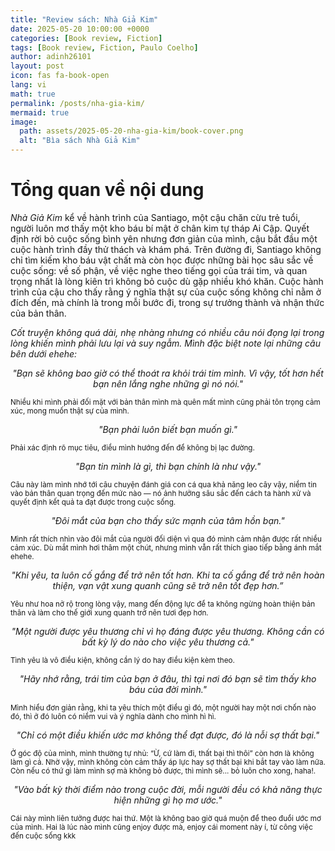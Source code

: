 ```yaml
---
title: "Review sách: Nhà Giả Kim"
date: 2025-05-20 10:00:00 +0000
categories: [Book review, Fiction]
tags: [Book review, Fiction, Paulo Coelho]
author: adinh26101
layout: post
icon: fas fa-book-open
lang: vi
math: true
permalink: /posts/nha-gia-kim/
mermaid: true
image:
  path: assets/2025-05-20-nha-gia-kim/book-cover.png
  alt: "Bìa sách Nhà Giả Kim"
---
```

# Tổng quan về nội dung
<p><em>Nhà Giả Kim</em> kể về hành trình của Santiago, một cậu chăn cừu trẻ tuổi, người luôn mơ thấy một kho báu bí mật ở chân kim tự tháp Ai Cập. Quyết định rời bỏ cuộc sống bình yên nhưng đơn giản của mình, cậu bắt đầu một cuộc hành trình đầy thử thách và khám phá. Trên đường đi, Santiago không chỉ tìm kiếm kho báu vật chất mà còn học được những bài học sâu sắc về cuộc sống: về số phận, về việc nghe theo tiếng gọi của trái tim, và quan trọng nhất là lòng kiên trì không bỏ cuộc dù gặp nhiều khó khăn. Cuộc hành trình của cậu cho thấy rằng ý nghĩa thật sự của cuộc sống không chỉ nằm ở đích đến, mà chính là trong mỗi bước đi, trong sự trưởng thành và nhận thức của bản thân.</p>

<i>Cốt truyện không quá dài, nhẹ nhàng nhưng có nhiều câu nói đọng lại trong lòng khiến mình phải lưu lại và suy ngẫm. Mình đặc biệt note lại những câu bên dưới ehehe:</i>

<p align="center"><em>"Bạn sẽ không bao giờ có thể thoát ra khỏi trái tim mình. Vì vậy, tốt hơn hết bạn nên lắng nghe những gì nó nói."</em></p>
<p><small> Nhiều khi mình phải đối mặt với bản thân mình mà quên mất mình cũng phải tôn trọng cảm xúc, mong muốn thật sự của mình.</small></p>

<p align="center"><em>"Bạn phải luôn biết bạn muốn gì."</em></p>
<p><small> Phải xác định rõ mục tiêu, điều mình hướng đến để không bị lạc đường.</small></p>

<p align="center"><em>"Bạn tin mình là gì, thì bạn chính là như vậy."</em></p>
<p><small> Câu này làm mình nhớ tới câu chuyện đánh giá con cá qua khả năng leo cây vậy, niềm tin vào bản thân quan trọng đến mức nào — nó ảnh hưởng sâu sắc đến cách ta hành xử và quyết định kết quả ta đạt được trong cuộc sống.</small></p>

<p align="center"><em>"Đôi mắt của bạn cho thấy sức mạnh của tâm hồn bạn."</em></p>
<p><small> Mình rất thích nhìn vào đôi mắt của người đối diện vì qua đó mình cảm nhận được rất nhiều cảm xúc. Dù mắt mình hơi thâm một chút, nhưng mình vẫn rất thích giao tiếp bằng ánh mắt ehehe.</small></p>

<p align="center"><em>"Khi yêu, ta luôn cố gắng để trở nên tốt hơn. Khi ta cố gắng để trở nên hoàn thiện, vạn vật xung quanh cũng sẽ trở nên tốt đẹp hơn.”</em></p>
<p><small> Yêu như hoa nở rộ trong lòng vậy, mang đến động lực để ta không ngừng hoàn thiện bản thân và làm cho thế giới xung quanh trở nên tươi đẹp hơn.</small></p>

<p align="center"><em>"Một người được yêu thương chỉ vì họ đáng được yêu thương. Không cần có bất kỳ lý do nào cho việc yêu thương cả."</em></p>
<p><small> Tình yêu là vô điều kiện, không cần lý do hay điều kiện kèm theo.</small></p>

<p align="center"><em>"Hãy nhớ rằng, trái tim của bạn ở đâu, thì tại nơi đó bạn sẽ tìm thấy kho báu của đời mình."</em></p>
<p><small> Mình hiểu đơn giản rằng, khi ta yêu thích một điều gì đó, một người hay một nơi chốn nào đó, thì ở đó luôn có niềm vui và ý nghĩa dành cho mình hì hì.</small></p>

<p align="center"><em>"Chỉ có một điều khiến ước mơ không thể đạt được, đó là nỗi sợ thất bại."</em></p>
<p><small> Ở góc độ của mình, mình thường tự nhủ: “Ừ, cứ làm đi, thất bại thì thôi” còn hơn là không làm gì cả. Nhờ vậy, mình không còn cảm thấy áp lực hay sợ thất bại khi bắt tay vào làm nữa. Còn nếu có thứ gì làm mình sợ mà không bỏ được, thì mình sẽ... bỏ luôn cho xong, haha!.</small></p>

<p align="center"><em>"Vào bất kỳ thời điểm nào trong cuộc đời, mỗi người đều có khả năng thực hiện những gì họ mơ ước."</em></p>
<p><small> Cái này mình liên tưởng được hai thứ. Một là không bao giờ quá muộn để theo đuổi ước mơ của mình. Hai là lúc nào mình cũng enjoy được mà, enjoy cái moment này í, từ công việc đến cuộc sống kkk</small></p>